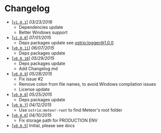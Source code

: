Changelog
=========
 - [[`v1.0.1`](https://github.com/VeliovGroup/Meteor-logger-file/releases/tag/1.0.1)] *03/23/2016*
   - Dependencies update
   - Better Windows support
 - [[`v1.0.0`](https://github.com/VeliovGroup/Meteor-logger-file/releases/tag/v1.0.0)] *07/01/2015*
   - Deps packages update see [ostrio:logger@1.0.0](https://github.com/VeliovGroup/Meteor-logger/releases/tag/v1.0.0)
 - [[`v0.0.11`](https://github.com/VeliovGroup/Meteor-logger-file/releases/tag/v0.0.11)] *06/07/2015*
   - Deps packages update
 - [[`v0.0.10`](https://github.com/VeliovGroup/Meteor-logger-file/releases/tag/v0.0.10)] *05/29/2015*
   - Deps packages update
   - Add Changelog.md
 - [[`v0.0.9`](https://github.com/VeliovGroup/Meteor-logger-file/releases/tag/v0.0.9)] *05/28/2015*
   - Fix issue #2
   - Remove colon from file names, to avoid Windows compilation issues
   - License update
 - [[`v0.0.8`](https://github.com/VeliovGroup/Meteor-logger-file/releases/tag/v0.0.8)] *05/25/2015*
   - Deps packages update
 - [[`v0.0.7`](https://github.com/VeliovGroup/Meteor-logger-file/releases/tag/v0.0.7)] *04/12/2015*
   - Use `ostrio:meteor-root` to find Meteor's root folder
 - [[`v0.0.6`](https://github.com/VeliovGroup/Meteor-logger-file/releases/tag/v0.0.6)] *04/10/2015*
   - Fix storage path for PRODUCTION ENV
 - [[`v0.0.5`](https://github.com/VeliovGroup/Meteor-logger-file/releases/tag/v0.0.5)] Initial, please see docs